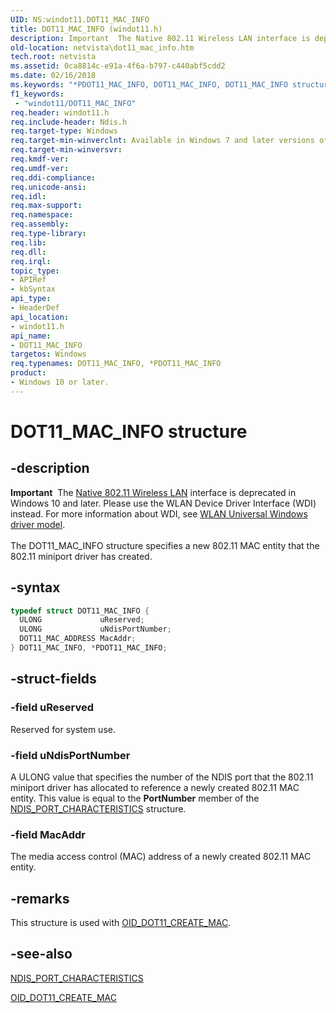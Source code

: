 ```yaml
---
UID: NS:windot11.DOT11_MAC_INFO
title: DOT11_MAC_INFO (windot11.h)
description: Important  The Native 802.11 Wireless LAN interface is deprecated in Windows 10 and later.
old-location: netvista\dot11_mac_info.htm
tech.root: netvista
ms.assetid: 0ca8814c-e91a-4f6a-b797-c440abf5cdd2
ms.date: 02/16/2018
ms.keywords: "*PDOT11_MAC_INFO, DOT11_MAC_INFO, DOT11_MAC_INFO structure [Network Drivers Starting with Windows Vista], Native_802.11_data_types_435a3e63-9d42-4b74-8280-d1a0456e3dbf.xml, PDOT11_MAC_INFO, PDOT11_MAC_INFO structure pointer [Network Drivers Starting with Windows Vista], netvista.dot11_mac_info, windot11/DOT11_MAC_INFO, windot11/PDOT11_MAC_INFO"
f1_keywords:
 - "windot11/DOT11_MAC_INFO"
req.header: windot11.h
req.include-header: Ndis.h
req.target-type: Windows
req.target-min-winverclnt: Available in Windows 7 and later versions of the Windows operating   systems.
req.target-min-winversvr:
req.kmdf-ver:
req.umdf-ver:
req.ddi-compliance:
req.unicode-ansi:
req.idl:
req.max-support:
req.namespace:
req.assembly:
req.type-library:
req.lib:
req.dll:
req.irql:
topic_type:
- APIRef
- kbSyntax
api_type:
- HeaderDef
api_location:
- windot11.h
api_name:
- DOT11_MAC_INFO
targetos: Windows
req.typenames: DOT11_MAC_INFO, *PDOT11_MAC_INFO
product:
- Windows 10 or later.
---
```


# DOT11_MAC_INFO structure


## -description


<div class="alert"><b>Important</b>  The <a href="https://docs.microsoft.com/previous-versions/windows/hardware/wireless/ff560689(v=vs.85)">Native 802.11 Wireless LAN</a> interface is deprecated in Windows 10 and later. Please use the WLAN Device Driver Interface (WDI) instead. For more information about WDI, see <a href="https://docs.microsoft.com/windows-hardware/drivers/network/wifi-universal-driver-model">WLAN Universal Windows driver model</a>.</div><div> </div>The DOT11_MAC_INFO structure specifies a new 802.11 MAC entity that the 802.11 miniport driver has
  created.


## -syntax


```cpp
typedef struct DOT11_MAC_INFO {
  ULONG             uReserved;
  ULONG             uNdisPortNumber;
  DOT11_MAC_ADDRESS MacAddr;
} DOT11_MAC_INFO, *PDOT11_MAC_INFO;
```


## -struct-fields




### -field uReserved

Reserved for system use.


### -field uNdisPortNumber

A ULONG value that specifies the number of the NDIS port that the 802.11 miniport driver has
     allocated to reference a newly created 802.11 MAC entity. This value is equal to the
     <b>PortNumber</b> member of the
     <a href="..\ntddndis\ns-ntddndis-_ndis_port_characteristics.md">
     NDIS_PORT_CHARACTERISTICS</a> structure.


### -field MacAddr

The media access control (MAC) address of a newly created 802.11 MAC entity.


## -remarks



This structure is used with
    <a href="https://docs.microsoft.com/windows-hardware/drivers/network/oid-dot11-create-mac">OID_DOT11_CREATE_MAC</a>.




## -see-also

<a href="..\ntddndis\ns-ntddndis-_ndis_port_characteristics.md">NDIS_PORT_CHARACTERISTICS</a>



<a href="https://docs.microsoft.com/windows-hardware/drivers/network/oid-dot11-create-mac">OID_DOT11_CREATE_MAC</a>



 

 


